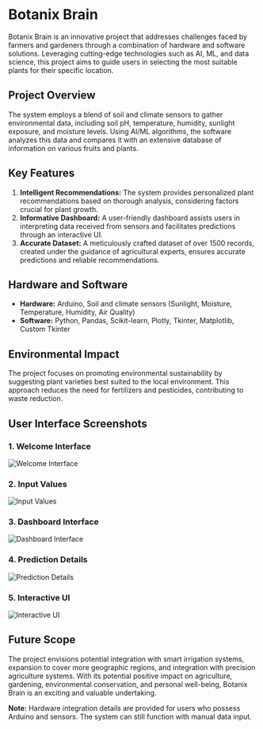 # Botanix Brain

Botanix Brain is an innovative project that addresses challenges faced by farmers and gardeners through a combination of hardware and software solutions. Leveraging cutting-edge technologies such as AI, ML, and data science, this project aims to guide users in selecting the most suitable plants for their specific location.

## Project Overview

The system employs a blend of soil and climate sensors to gather environmental data, including soil pH, temperature, humidity, sunlight exposure, and moisture levels. Using AI/ML algorithms, the software analyzes this data and compares it with an extensive database of information on various fruits and plants.

## Key Features

1. **Intelligent Recommendations:** The system provides personalized plant recommendations based on thorough analysis, considering factors crucial for plant growth.
2. **Informative Dashboard:** A user-friendly dashboard assists users in interpreting data received from sensors and facilitates predictions through an interactive UI.
3. **Accurate Dataset:** A meticulously crafted dataset of over 1500 records, created under the guidance of agricultural experts, ensures accurate predictions and reliable recommendations.

## Hardware and Software

- **Hardware:** Arduino, Soil and climate sensors (Sunlight, Moisture, Temperature, Humidity, Air Quality)
- **Software:** Python, Pandas, Scikit-learn, Plotly, Tkinter, Matplotlib, Custom Tkinter

## Environmental Impact

The project focuses on promoting environmental sustainability by suggesting plant varieties best suited to the local environment. This approach reduces the need for fertilizers and pesticides, contributing to waste reduction.

## User Interface Screenshots

### 1. Welcome Interface
![Welcome Interface](https://github.com/GeekyChirag-030/Botanix-Brain_HW-SW/raw/main/assets/96729663/2993ff46-364c-4f7b-acd4-e077b0a0c921)

### 2. Input Values
![Input Values](https://github.com/GeekyChirag-030/Botanix-Brain_HW-SW/raw/main/assets/96729663/0f363244-c1e3-4904-98b9-1d76e51d17e7)

### 3. Dashboard Interface
![Dashboard Interface](https://github.com/GeekyChirag-030/Botanix-Brain_HW-SW/raw/main/assets/96729663/ff5a9016-071a-4680-9994-475e1dd3ad93)

### 4. Prediction Details
![Prediction Details](https://github.com/GeekyChirag-030/Botanix-Brain_HW-SW/raw/main/assets/96729663/9c7c88fd-ee76-4471-84b6-c902d93a95c5)

### 5. Interactive UI
![Interactive UI](https://github.com/GeekyChirag-030/Botanix-Brain_HW-SW/raw/main/assets/96729663/b95e595e-56e5-4c99-9384-91accc901922)

## Future Scope

The project envisions potential integration with smart irrigation systems, expansion to cover more geographic regions, and integration with precision agriculture systems. With its potential positive impact on agriculture, gardening, environmental conservation, and personal well-being, Botanix Brain is an exciting and valuable undertaking.

**Note:** Hardware integration details are provided for users who possess Arduino and sensors. The system can still function with manual data input.
